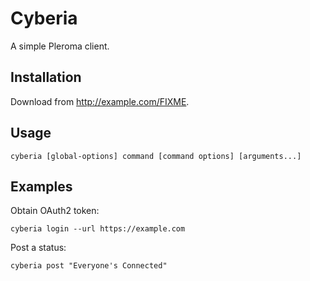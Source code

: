 # Cyberia

A simple Pleroma client.

## Installation

Download from http://example.com/FIXME.

## Usage

`cyberia [global-options] command [command options] [arguments...]`

## Examples

Obtain OAuth2 token:

```shell
cyberia login --url https://example.com
```

Post a status:

```shell
cyberia post "Everyone's Connected"
```